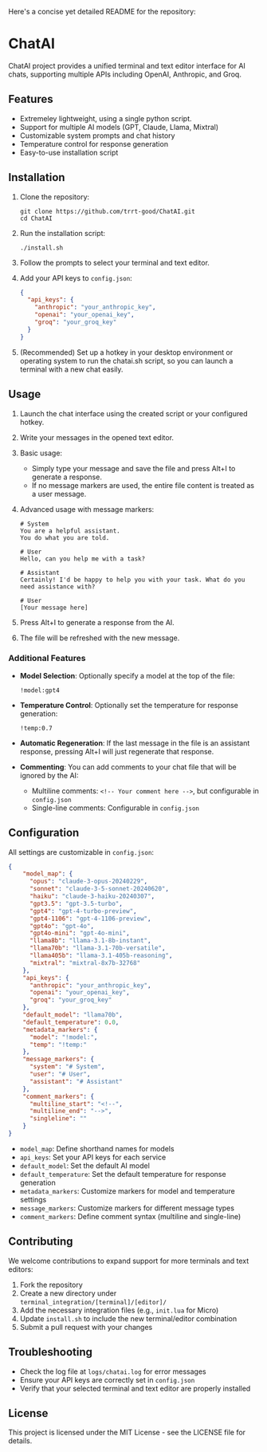 Here's a concise yet detailed README for the repository:

# ChatAI

ChatAI project provides a unified terminal and text editor interface for AI chats, supporting multiple APIs including OpenAI, Anthropic, and Groq.

## Features

- Extremeley lightweight, using a single python script.
- Support for multiple AI models (GPT, Claude, Llama, Mixtral)
- Customizable system prompts and chat history
- Temperature control for response generation
- Easy-to-use installation script

## Installation

1. Clone the repository:
   ```
   git clone https://github.com/trrt-good/ChatAI.git
   cd ChatAI
   ```

2. Run the installation script:
   ```
   ./install.sh
   ```

3. Follow the prompts to select your terminal and text editor.

4. Add your API keys to `config.json`:
   ```json
   {
     "api_keys": {
       "anthropic": "your_anthropic_key",
       "openai": "your_openai_key",
       "groq": "your_groq_key"
     }
   }
   ```

5. (Recommended) Set up a hotkey in your desktop environment or operating system to run the chatai.sh script, so you can launch a terminal with a new chat easily.

## Usage

1. Launch the chat interface using the created script or your configured hotkey.

2. Write your messages in the opened text editor.

3. Basic usage:
   - Simply type your message and save the file and press Alt+I to generate a response.
   - If no message markers are used, the entire file content is treated as a user message.

4. Advanced usage with message markers:
   ```
   # System
   You are a helpful assistant.
   You do what you are told.

   # User
   Hello, can you help me with a task?

   # Assistant
   Certainly! I'd be happy to help you with your task. What do you need assistance with?

   # User
   [Your message here]
   ```

5. Press Alt+I to generate a response from the AI.

6. The file will be refreshed with the new message.

### Additional Features

- **Model Selection**: Optionally specify a model at the top of the file:
  ```
  !model:gpt4
  ```

- **Temperature Control**: Optionally set the temperature for response generation:
  ```
  !temp:0.7
  ```

- **Automatic Regeneration**: If the last message in the file is an assistant response, pressing Alt+I will just regenerate that response.

- **Commenting**: You can add comments to your chat file that will be ignored by the AI:
  - Multiline comments: `<!-- Your comment here -->`, but configurable in `config.json`
  - Single-line comments: Configurable in `config.json`

## Configuration

All settings are customizable in `config.json`:

```json
{
    "model_map": {
      "opus": "claude-3-opus-20240229",
      "sonnet": "claude-3-5-sonnet-20240620",
      "haiku": "claude-3-haiku-20240307",
      "gpt3.5": "gpt-3.5-turbo",
      "gpt4": "gpt-4-turbo-preview",
      "gpt4-1106": "gpt-4-1106-preview",
      "gpt4o": "gpt-4o",
      "gpt4o-mini": "gpt-4o-mini",
      "llama8b": "llama-3.1-8b-instant",
      "llama70b": "llama-3.1-70b-versatile",
      "llama405b": "llama-3.1-405b-reasoning",
      "mixtral": "mixtral-8x7b-32768"
    },
    "api_keys": {
      "anthropic": "your_anthropic_key",
      "openai": "your_openai_key",
      "groq": "your_groq_key"
    },
    "default_model": "llama70b",
    "default_temperature": 0.0,
    "metadata_markers": {
      "model": "!model:",
      "temp": "!temp:"
    },
    "message_markers": {
      "system": "# System",
      "user": "# User",
      "assistant": "# Assistant"
    },
    "comment_markers": {
      "multiline_start": "<!--",
      "multiline_end": "-->",
      "singleline": ""
    }
}
```

- `model_map`: Define shorthand names for models
- `api_keys`: Set your API keys for each service
- `default_model`: Set the default AI model
- `default_temperature`: Set the default temperature for response generation
- `metadata_markers`: Customize markers for model and temperature settings
- `message_markers`: Customize markers for different message types
- `comment_markers`: Define comment syntax (multiline and single-line)

## Contributing

We welcome contributions to expand support for more terminals and text editors:

1. Fork the repository
2. Create a new directory under `terminal_integration/[terminal]/[editor]/`
3. Add the necessary integration files (e.g., `init.lua` for Micro)
4. Update `install.sh` to include the new terminal/editor combination
5. Submit a pull request with your changes

## Troubleshooting

- Check the log file at `logs/chatai.log` for error messages
- Ensure your API keys are correctly set in `config.json`
- Verify that your selected terminal and text editor are properly installed

## License

This project is licensed under the MIT License - see the LICENSE file for details.